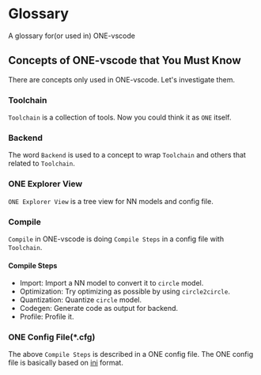 # Glossary

A glossary for(or used in) ONE-vscode

## Concepts of ONE-vscode that You Must Know

There are concepts only used in ONE-vscode. Let's investigate them.

### Toolchain

`Toolchain` is a collection of tools. Now you could think it as `ONE` itself.

### Backend

The word `Backend` is used to a concept to wrap `Toolchain` and others that related to `Toolchain`.

### ONE Explorer View

`ONE Explorer View` is a tree view for NN models and config file.

### Compile

`Compile` in ONE-vscode is doing `Compile Steps` in a config file with `Toolchain`.

#### Compile Steps

- Import: Import a NN model to convert it to `circle` model.
- Optimization: Try optimizing as possible by using `circle2circle`.
- Quantization: Quantize `circle` model.
- Codegen: Generate code as output for backend.
- Profile: Profile it.

### ONE Config File(*.cfg)

The above `Compile Steps` is described in a ONE config file. The ONE config file is basically based on [ini](https://en.wikipedia.org/wiki/INI_file) format.
